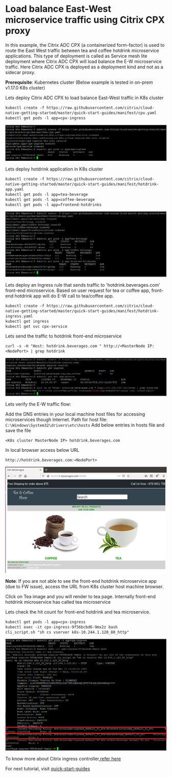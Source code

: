 # Load balance East-West microservice traffic using Citrix CPX proxy
In this example, the Citrix ADC CPX (a containerized form-factor) is used to route the East West traffic between tea and coffee hotdrink microservice applications.
This type of deployment is called as Service mesh lite deployment where Citrix ADC CPX will load balance the E-W microservice traffic. Here Citrix ADC CPX is deployed as a deployment kind and not as a sidecar proxy.

**Prerequisite**: Kubernetes cluster (Below example is tested in on-prem v1.17.0 K8s cluster)

Lets deploy Citrix ADC CPX to load balance East-West traffic in K8s cluster
```
kubectl create -f https://raw.githubusercontent.com/citrix/cloud-native-getting-started/master/quick-start-guides/manifest/cpx.yaml
kubectl get pods -l app=cpx-ingress
```
![tier2-cic](images/tier2-cpx.png)

Lets deploy hotdrink application in K8s cluster
```
kubectl create -f https://raw.githubusercontent.com/citrix/cloud-native-getting-started/master/quick-start-guides/manifest/hotdrink-app.yaml
kubectl get pods -l app=tea-beverage
kubectl get pods -l app=coffee-beverage
kubectl get pods -l app=frontend-hotdrinks
```
![hotdrink-app](images/hotdrink-app.PNG)

Lets deploy an Ingress rule that sends traffic to 'hotdrink.beverages.com' front-end microservice. Based on user request for tea or coffee app, front-end hotdrink app will do E-W call to tea/coffee app.
```
kubectl create -f https://raw.githubusercontent.com/citrix/cloud-native-getting-started/master/quick-start-guides/manifest/hotdrink-ingress.yaml
kubectl get ingress
kubectl get svc cpx-service
```

Lets send the traffic to hotdrink front-end microservice
```
curl -s -H "Host: hotdrink.beverages.com " http://<MasterNode IP:<NodePort> | grep hotdrink
```

![hotdrink-ingress](images/hotdrink-ingress.PNG)

Lets verify the E-W traffic flow:

Add the DNS entries in your local machine host files for accessing microservices though Internet.
Path for host file: ``C:\Windows\System32\drivers\etc\hosts``
Add below entries in hosts file and save the file

```
<K8s cluster MasterNode IP> hotdrink.beverages.com
```
In local browser access below URL
```
http://hotdrink.beverages.com:<NodePort>
```
![hotdrink-GUI](images/hotdrink-GUI.png)

**Note**: If you are not able to see the front-end hotdrink microservice app (due to FW issue), access the URL from K8s cluster host machine browser.

Click on Tea image and you will render to tea page. Internally front-end hotdrink microservice has called tea microservice

Lets check the hit count for front-end hotdrink and tea microservice.

```
kubectl get pods -l app=cpx-ingress
kubectl exec -it cpx-ingress-9f56bcbd6-9mx2z bash
cli_script.sh "sh cs vserver k8s-10.244.1.120_80_http"
```
![hotdrink-apphit-count](images/hotdrink-apphit-count.PNG)

To know more about Citrix ingress controller,[refer here](https://github.com/citrix/citrix-k8s-ingress-controller)

For next tutorial, visit [quick-start-guides](https://github.com/citrix/cloud-native-getting-started/tree/master/quick-start-guides)
